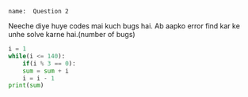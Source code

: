 ```ngMeta
name:  Question 2 

```

Neeche diye huye codes mai kuch bugs hai. Ab aapko error find kar ke unhe solve karne hai.(number of bugs)


```python   
i = 1
while(i <= 140):
    if(i % 3 == 0):
    sum = sum + i
    i = i - 1
print(sum)
 ```



